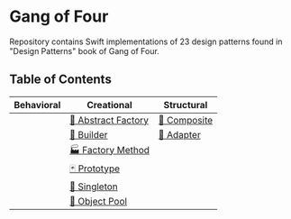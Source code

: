 # Gang of Four

Repository contains Swift implementations of 23 design patterns found in "Design Patterns" book of Gang of Four.

## Table of Contents
 
| Behavioral                       | Creational                                                         | Structural                                    |
| -------------------------------- | ------------------------------------------------------------------ | --------------------------------------------- |
|                                  | [🌰 Abstract Factory](/Creational/AbstractFactory/AbstractFactory) | [🌿 Composite](Structural/Composite/Composite) |
|                                  | [👷 Builder](/Creational/Builder/Builder)                          | [🔌 Adapter](/Structural/Adapter/Adapter)      |
|                                  | [🏭 Factory Method](/Creational/FactoryMethod/FactoryMethod)       |                                               |
|                                  | [🃏 Prototype](/Creational/Prototype/Prototype)                    |                                               |
|                                  | [💍 Singleton](/Creational/Singleton/Singleton)                    |                                               |
|                                  | [🎱 Object Pool](/Creational/ObjectPool/ObjectPool)               |                                               |
